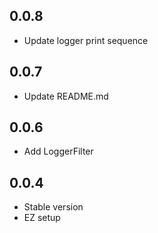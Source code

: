 ## 0.0.8

- Update logger print sequence

## 0.0.7

- Update README.md

## 0.0.6

- Add LoggerFilter

## 0.0.4

- Stable version
- EZ setup
